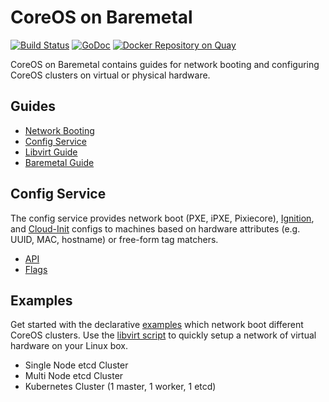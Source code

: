 
# CoreOS on Baremetal

[![Build Status](https://travis-ci.org/coreos/coreos-baremetal.svg?branch=master)](https://travis-ci.org/coreos/coreos-baremetal) [![GoDoc](http://godoc.org/github.com/coreos/coreos-baremetal?status.png)](http://godoc.org/github.com/coreos/coreos-baremetal) [![Docker Repository on Quay](https://quay.io/repository/coreos/bootcfg/status "Docker Repository on Quay")](https://quay.io/repository/coreos/bootcfg)

CoreOS on Baremetal contains guides for network booting and configuring CoreOS clusters on virtual or physical hardware.

## Guides

* [Network Booting](Documentation/network-booting.md)
* [Config Service](Documentation/bootcfg.md)
* [Libvirt Guide](Documentation/virtual-hardware.md)
* [Baremetal Guide](Documentation/physical-hardware.md)

## Config Service

The config service provides network boot (PXE, iPXE, Pixiecore), [Ignition](https://coreos.com/ignition/docs/latest/what-is-ignition.html), and [Cloud-Init](https://github.com/coreos/coreos-cloudinit) configs to machines based on hardware attributes (e.g. UUID, MAC, hostname) or free-form tag matchers.

* [API](Documentation/api.md)
* [Flags](Documentation/config.md)

## Examples

Get started with the declarative [examples](examples) which network boot different CoreOS clusters. Use the [libvirt script](scripts/libvirt) to quickly setup a network of virtual hardware on your Linux box.

* Single Node etcd Cluster
* Multi Node etcd Cluster
* Kubernetes Cluster (1 master, 1 worker, 1 etcd)

